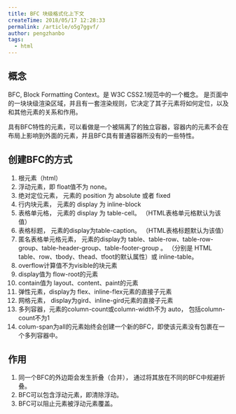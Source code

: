 ```yaml
---
title: BFC 块级格式化上下文
createTime: 2018/05/17 12:28:33
permalink: /article/o5g7ggvf/
author: pengzhanbo
tags: 
  - html
---
```

## 概念

BFC, Block Formatting Context。是 W3C CSS2.1规范中的一个概念。 是页面中的一块块级渲染区域，并且有一套渲染规则，它决定了其子元素将如何定位，以及和其他元素的关系和作用。

具有BFC特性的元素，可以看做是一个被隔离了的独立容器，容器内的元素不会在布局上影响到外面的元素，并且BFC具有普通容器所没有的一些特性。

## 创建BFC的方式

1. 根元素（html）
2. 浮动元素，即 float值不为 none。
3. 绝对定位元素， 元素的 position  为 absolute 或者 fixed
4. 行内块元素， 元素的 display 为 inline-block
5. 表格单元格， 元素的 display 为 table-cell。 （HTML表格单元格默认为该值）
6. 表格标题， 元素的display为table-caption。 （HTML表格标题默认为该值）
7. 匿名表格单元格元素， 元素的display为 table、table-row、table-row-group、table-header-group、table-footer-group 。 （分别是 HTML table、row、tbody、thead、tfoot的默认属性）或 inline-table。
8. overflow计算值不为visible的块元素
9. display值为 flow-root的元素
10. contain值为 layout、content、paint的元素
11. 弹性元素，display为 flex、inline-flex元素的直接子元素
12. 网格元素， display为gird、inline-gird元素的直接子元素
13. 多列容器，元素的column-count或column-width不为 auto， 包括column-count不为1
14. colum-span为all的元素始终会创建一个新的BFC，即使该元素没有包裹在一个多列容器中。

## 作用

1. 同一个BFC的外边距会发生折叠（合并）， 通过将其放在不同的BFC中规避折叠。
2. BFC可以包含浮动元素，即清除浮动。
3. BFC可以阻止元素被浮动元素覆盖。
